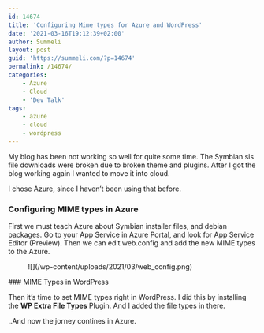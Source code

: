 ```yaml
---
id: 14674
title: 'Configuring Mime types for Azure and WordPress'
date: '2021-03-16T19:12:39+02:00'
author: Summeli
layout: post
guid: 'https://summeli.com/?p=14674'
permalink: /14674/
categories:
    - Azure
    - Cloud
    - 'Dev Talk'
tags:
    - azure
    - cloud
    - wordpress
---
```


My blog has been not working so well for quite some time. The Symbian sis file downloads were broken due to broken theme and plugins. After I got the blog working again I wanted to move it into cloud.

I chose Azure, since I haven’t been using that before.

### Configuring MIME types in Azure

First we must teach Azure about Symbian installer files, and debian packages. Go to your App Service in Azure Portal, and look for App Service Editor (Preview). Then we can edit web.config and add the new MIME types to the Azure.

<figure class="wp-block-image size-large">![](/wp-content/uploads/2021/03/web_config.png)</figure>### MIME Types in WordPress

Then it’s time to set MIME types right in WordPress. I did this by installing the **WP Extra File Types** Plugin. And I added the file types in there.

..And now the jorney contines in Azure.
